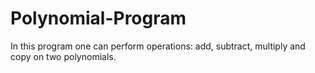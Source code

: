 # Polynomial-Program
In this program one can perform operations: add, subtract, multiply and copy on two polynomials.
